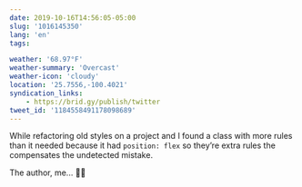 ```yaml
---
date: 2019-10-16T14:56:05-05:00
slug: '1016145350'
lang: 'en'
tags:

weather: '68.97°F'
weather-summary: 'Overcast'
weather-icon: 'cloudy'
location: '25.7556,-100.4021'
syndication_links:
    - https://brid.gy/publish/twitter
tweet_id: '1184558491178098689'
---
```

While refactoring old styles on a project and I found a class with more rules than it needed because it had `position: flex` so they’re extra rules the compensates the undetected mistake.

The author, me... 👀🤫